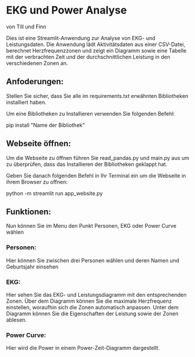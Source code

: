 # EKG und Power Analyse
von Till und Finn

Dies ist eine Streamlit-Anwendung zur Analyse von EKG- und Leistungsdaten. Die Anwendung lädt Aktivitätsdaten aus einer CSV-Datei, berechnet Herzfrequenzzonen und zeigt ein Diagramm sowie eine Tabelle mit der verbrachten Zeit und der durchschnittlichen Leistung in den verschiedenen Zonen an.


## Anfoderungen:

Stellen Sie sicher, dass Sie alle im requirements.txt erwähnten Bibliotheken installiert haben.

Um eine Bibliotheken zu Installieren verwenden Sie folgenden Befehl:

pip install "Name der Bibliothek"

## Webseite öffnen:

Um die Webseite zu öffnen führen Sie read_pandas.py und main.py aus um zu überprüfen, dass das Installieren der Bibliotheken geklappt hat.

Geben Sie danach folgenden Befehl in Ihr Terminal ein um die Webseite in ihrem Browser zu offnen:

python -m streamlit run app_website.py 


## Funktionen:

Nun können Sie im Menu den Punkt Personen, EKG oder Power Curve wählen

### Personen:
Hier können Sie zwischen drei Personen wählen und deren Namen und Geburtsjahr einsehen

### EKG:
Hier sehen Sie das EKG- und Leistungsdiagramm mit den entsprechenden Zonen. Über dem Diagramm können Sie die maximale Herzfrequenz einstellen, woraufhin sich die Zonen automatisch anpassen. Unter dem Diagramm können Sie die Eigenschaften der Leistung sowie der Zonen ablesen.

### Power Curve:
Hier wird die Power in einem Power-Zeit-Diagramm dargestellt. 

